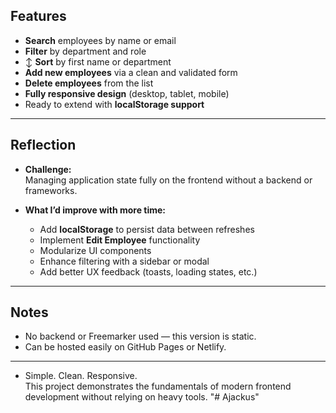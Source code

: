 ## Features

- **Search** employees by name or email
- **Filter** by department and role
- ↕ **Sort** by first name or department
- **Add new employees** via a clean and validated form
- **Delete employees** from the list
- **Fully responsive design** (desktop, tablet, mobile)
- Ready to extend with **localStorage support**

---

## Reflection

- **Challenge:**  
  Managing application state fully on the frontend without a backend or frameworks.

- **What I’d improve with more time:**
  - Add **localStorage** to persist data between refreshes
  - Implement **Edit Employee** functionality
  - Modularize UI components
  - Enhance filtering with a sidebar or modal
  - Add better UX feedback (toasts, loading states, etc.)

---

## Notes

- No backend or Freemarker used — this version is static.
- Can be hosted easily on GitHub Pages or Netlify.

---

- Simple. Clean. Responsive.  
  This project demonstrates the fundamentals of modern frontend development without relying on heavy tools.
"# Ajackus" 
